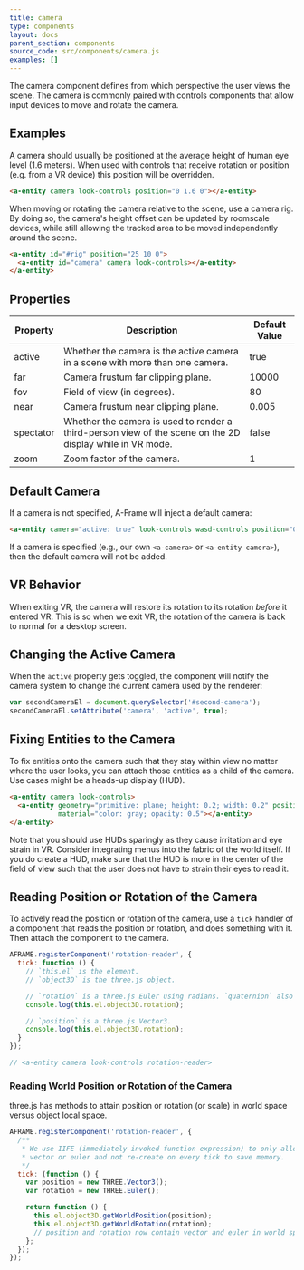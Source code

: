 ```yaml
---
title: camera
type: components
layout: docs
parent_section: components
source_code: src/components/camera.js
examples: []
---
```


The camera component defines from which perspective the user views the scene.
The camera is commonly paired with controls components that allow input devices
to move and rotate the camera.

## Examples

A camera should usually be positioned at the average height of human eye level
(1.6 meters). When used with controls that receive rotation or position (e.g.
from a VR device) this position will be overridden.

```html
<a-entity camera look-controls position="0 1.6 0"></a-entity>
```

When moving or rotating the camera relative to the scene, use a camera rig.
By doing so, the camera's height offset can be updated by roomscale devices,
while still allowing the tracked area to be moved independently around the
scene.

```html
<a-entity id="#rig" position="25 10 0">
  <a-entity id="camera" camera look-controls></a-entity>
</a-entity>
```

## Properties

| Property   | Description                                                                                                                                                                                                                                                                         | Default Value |
|------------|-------------------------------------------------------------------------------------------------------------------------------------------------------------------------------------------------------------------------------------------------------------------------------------|---------------|
| active     | Whether the camera is the active camera in a scene with more than one camera.                                                                                                                                                                                                       | true          |
| far        | Camera frustum far clipping plane.                                                                                                                                                                                                                                                  | 10000         |
| fov        | Field of view (in degrees).                                                                                                                                                                                                                                                         | 80            |
| near       | Camera frustum near clipping plane.                                                                                                                                                                                                                                                 | 0.005         |
| spectator  | Whether the camera is used to render a third-person view of the scene on the 2D display while in VR mode.                                                                                                                                                                                       | false         |
| zoom       | Zoom factor of the camera.                                                                                                                                                                                                                                                          | 1             |

## Default Camera

If a camera is not specified, A-Frame will inject a default camera:

```html
<a-entity camera="active: true" look-controls wasd-controls position="0 1.6 0" data-aframe-default-camera></a-entity>
```

If a camera is specified (e.g., our own `<a-camera>` or `<a-entity camera>`),
then the default camera will not be added.

## VR Behavior

When exiting VR, the camera will restore its rotation to its rotation *before*
it entered VR. This is so when we exit VR, the rotation of the camera is back
to normal for a desktop screen.

## Changing the Active Camera

When the `active` property gets toggled, the component will notify the camera system
to change the current camera used by the renderer:

```js
var secondCameraEl = document.querySelector('#second-camera');
secondCameraEl.setAttribute('camera', 'active', true);
```

## Fixing Entities to the Camera

To fix entities onto the camera such that they stay within view no matter where
the user looks, you can attach those entities as a child of the camera. Use
cases might be a heads-up display (HUD).

```html
<a-entity camera look-controls>
  <a-entity geometry="primitive: plane; height: 0.2; width: 0.2" position="0 0 -1"
            material="color: gray; opacity: 0.5"></a-entity>
</a-entity>
```

Note that you should use HUDs sparingly as they cause irritation and eye strain
in VR. Consider integrating menus into the fabric of the world itself. If you
do create a HUD, make sure that the HUD is more in the center of the field of
view such that the user does not have to strain their eyes to read it.

## Reading Position or Rotation of the Camera

To actively read the position or rotation of the camera, use a `tick` handler
of a component that reads the position or rotation, and does something with it.
Then attach the component to the camera.

```js
AFRAME.registerComponent('rotation-reader', {
  tick: function () {
    // `this.el` is the element.
    // `object3D` is the three.js object.

    // `rotation` is a three.js Euler using radians. `quaternion` also available.
    console.log(this.el.object3D.rotation);

    // `position` is a three.js Vector3.
    console.log(this.el.object3D.rotation);
  }
});

// <a-entity camera look-controls rotation-reader>
```

### Reading World Position or Rotation of the Camera

three.js has methods to attain position or rotation (or scale) in world space
versus object local space.

```js
AFRAME.registerComponent('rotation-reader', {
  /**
   * We use IIFE (immediately-invoked function expression) to only allocate one
   * vector or euler and not re-create on every tick to save memory.
   */
  tick: (function () {
    var position = new THREE.Vector3();
    var rotation = new THREE.Euler();

    return function () {
      this.el.object3D.getWorldPosition(position);
      this.el.object3D.getWorldRotation(rotation);
      // position and rotation now contain vector and euler in world space.
    };
  });
});
```
